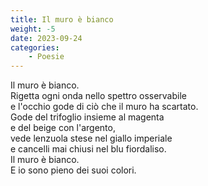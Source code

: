 ```yaml
---
title: Il muro è bianco
weight: -5
date: 2023-09-24
categories: 
    - Poesie
---
```


Il muro è bianco.  
Rigetta ogni onda nello spettro osservabile  
e l'occhio gode di ciò che il muro ha scartato.  
Gode del trifoglio insieme al magenta   
e del beige con l'argento,  
vede lenzuola stese nel giallo imperiale  
e cancelli mai chiusi nel blu fiordaliso.  
Il muro è bianco.  
E io sono pieno dei suoi colori.  
